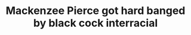 ---
layout: post
title: Mackenzee Pierce got hard banged by black cock interracial
duration: '11:00'
view: 275
rate: 2
video: 'https://flashservice.xvideos.com/embedframe/7165522'
priority: 0.9
changefreq: daily
---